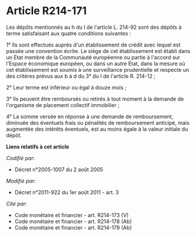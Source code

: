 # Article R214-171

Les dépôts mentionnés au h du I de l'article L. 214-92 sont des dépôts à terme satisfaisant aux quatre conditions suivantes :

1° Ils sont effectués auprès d'un établissement de crédit avec lequel est passée une convention écrite. Le siège de cet
établissement est établi dans un Etat membre de la Communauté européenne ou partie à l'accord sur l'Espace économique
européen, ou dans un autre Etat, dans la mesure où cet établissement est soumis à une surveillance prudentielle et respecte
un des critères prévus aux b à d du 3° du I de l'article R. 214-12  ;

2° Leur terme est inférieur ou égal à douze mois ;

3° Ils peuvent être remboursés ou retirés à tout moment à la demande de l'organisme de placement collectif immobilier ;

4° La somme versée en réponse à une demande de remboursement, diminuée des éventuels frais ou pénalités de remboursement
anticipé, mais augmentée des intérêts éventuels, est au moins égale à la valeur initiale du dépôt.

**Liens relatifs à cet article**

_Codifié par_:

  - Décret n°2005-1007 du 2 août 2005

_Modifié par_:

  - Décret n°2011-922 du 1er août 2011 - art. 3

_Cité par_:

  - Code monétaire et financier - art. R214-173 (V)
  - Code monétaire et financier - art. R214-178 (Ab)
  - Code monétaire et financier - art. R214-179 (Ab)
